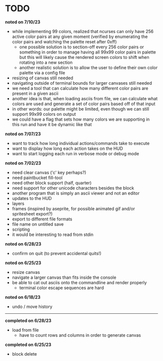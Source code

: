 # TODO

**noted on 7/10/23**

- while implementing 99 colors, realized that ncurses can only have 256 active color pairs at any given moment (verified by enumerating the color pairs and watching the palette reset after 0xff)
    - one possible solution is to section-off every 256 color pairs or something in order to manage having all 99x99 color pairs in palette but this will likely cause the rendered screen colors to shift when rotating into a new section
    - another realistic solution is to allow the user to define their own color palette via a config file
- resizing of canvas still needed
- navigating outside of terminal bounds for larger canvases still needed
- we need a tool that can calculate how many different color pairs are present in a given ascii
- another idea is that, when loading asciis from file, we can calculate what colors are used and generate a set of color pairs based off of that input
- in other words: our palette might be limited, even though we can still support 99x99 colors on output
- we could have a flag that sets how many colors we are supporting in this run and have it be dynamic like that

**noted on 7/07/23**

- want to track how long individual actions/commands take to execute
- want to display how long each action takes on the HUD
- want to start logging each run in verbose mode or debug mode

**noted on 7/02/23**

- need clear canvas ('c' key perhaps?)
- need paintbucket fill-tool
- need other block support (half, quarter)
- need support for other unicode characters besides the block
- another program that is simply an ascii viewer and not an editor
- updates to the HUD
- layers
- frames (inspired by aseprite, for possible animated gif and/or spritesheet export?)
- export to different file formats
- file name on untitled save
- scripting
- it would be interesting to read from stdin

**noted on 6/28/23**

- confirm on quit (to prevent accidental quits!)

**noted on 6/25/23**

- resize canvas 
- navigate a larger canvas than fits inside the console
- be able to cat out asciis onto the commandline and render properly
    - terminal color escape sequences are hard

**noted on 6/18/23**

- undo / move history

-----

**completed on 6/28/23**

- load from file
    - have to count rows and columns in order to generate canvas

**completed on 6/25/23**

- block delete

